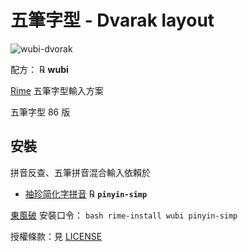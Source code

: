# 五筆字型 - Dvarak layout

![wubi-dvorak](https://raw.githubusercontent.com/xdqc/rime-wubi-dvorak/master/Dvorak.png "wubi-dvorak")

配方： ℞ **wubi**

[Rime](http://rime.im) 五筆字型輸入方案

五筆字型 86 版

## 安裝

拼音反查、五筆拼音混合輸入依賴於

  - [袖珍简化字拼音](https://github.com/rime/rime-pinyin-simp) ℞ **`pinyin-simp`**

[東風破](https://github.com/rime/plum) 安裝口令： `bash rime-install wubi pinyin-simp`

授權條款：見 [LICENSE](LICENSE)
